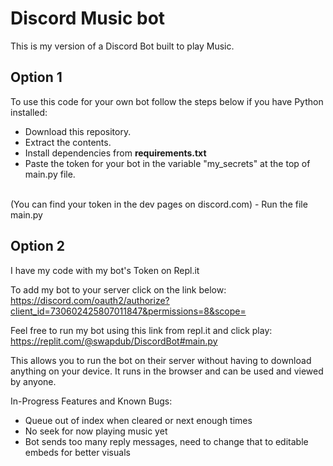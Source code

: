 # Discord Music bot
This is my version of a Discord Bot built to play Music. 

## Option 1
To use this code for your own bot follow the steps below if you have Python installed:

- Download this repository. 
- Extract the contents.
- Install dependencies from <strong> requirements.txt </strong>
- Paste the token for your bot in the variable "my_secrets" at the top of main.py file.
<br> 
(You can find your token in the dev pages on discord.com)
- Run the file main.py


## Option 2
I have my code with my bot's Token on Repl.it <br>

To add my bot to your server click on the link below: 
https://discord.com/oauth2/authorize?client_id=730602425807011847&permissions=8&scope=

Feel free to run my bot using this link from repl.it and click play:
https://replit.com/@swapdub/DiscordBot#main.py

This allows you to run the bot on their server without having to download anything on your device. It runs in the browser and can be used and viewed by anyone.


In-Progress Features and Known Bugs:

- Queue out of index when cleared or next enough times
- No seek for now playing music yet
- Bot sends too many reply messages, need to change that to editable embeds for better visuals

